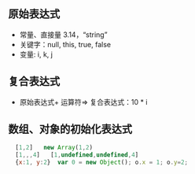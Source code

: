 ## 原始表达式
 - 常量、直接量 3.14，“string”
 - 关键字：null, this, true, false 
 - 变量: i, k, j
 
## 复合表达式
 - 原始表达式+ 运算符=> 复合表达式：10 * i

## 数组、对象的初始化表达式

  ```javascript
    [1,2]   new Array(1,2)
    [1,,,4]   [1,undefined,undefined,4]
    {x:1, y:2}  var 0 = new Object(); o.x = 1; o.y=2;
  ```

